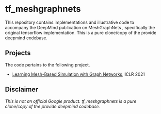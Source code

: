 # tf_meshgraphnets

This repository contains implementations and illustrative code to accompany
the DeepMind publication on MeshGraphNets , specifically the original tensorflow implementation. 
This is a pure clone/copy of the provide deepmind codebase.

## Projects
The code pertains to the following project.


*   [Learning Mesh-Based Simulation with Graph Networks](meshgraphnets), ICLR 2021



## Disclaimer

*This is not an official Google product.*
*tf_meshgraphnets is a pure clone/copy of the provide deepmind codebase.*

